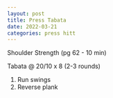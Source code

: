 ```yaml
---
layout: post
title: Press Tabata
date: 2022-03-21
categories: press hitt
---
```

Shoulder Strength (pg 62 - 10 min)

Tabata @ 20/10 x 8 (2-3 rounds)
1. Run swings
2. Reverse plank